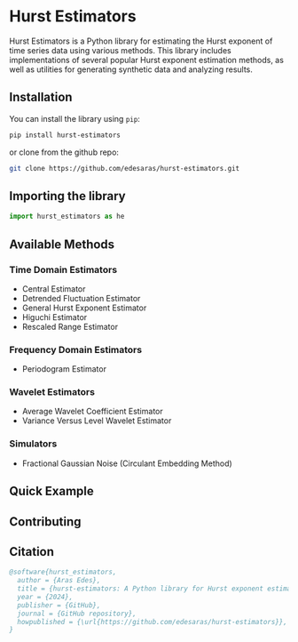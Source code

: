 # Hurst Estimators

Hurst Estimators is a Python library for estimating the Hurst exponent of time series data using various methods. This library includes implementations of several popular Hurst exponent estimation methods, as well as utilities for generating synthetic data and analyzing results.

## Installation

You can install the library using `pip`:

```sh
pip install hurst-estimators
```

or clone from the github repo:
```sh
git clone https://github.com/edesaras/hurst-estimators.git
```



## Importing the library

```python
import hurst_estimators as he
```

## Available Methods

### Time Domain Estimators 
* Central Estimator
* Detrended Fluctuation Estimator
* General Hurst Exponent Estimator
* Higuchi Estimator
* Rescaled Range Estimator

### Frequency Domain Estimators
* Periodogram Estimator

### Wavelet Estimators
* Average Wavelet Coefficient Estimator
* Variance Versus Level Wavelet Estimator

### Simulators
* Fractional Gaussian Noise (Circulant Embedding Method)

## Quick Example

## Contributing

## Citation

```bibtex
@software{hurst_estimators,
  author = {Aras Edes},
  title = {hurst-estimators: A Python library for Hurst exponent estimation},
  year = {2024},
  publisher = {GitHub},
  journal = {GitHub repository},
  howpublished = {\url{https://github.com/edesaras/hurst-estimators}},
}
```
